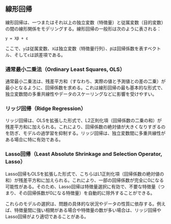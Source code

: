 ## 線形回帰

線形回帰は、一つまたはそれ以上の独立変数（特徴量）と従属変数（目的変数）の間の線形関係をモデリングする。線形回帰の一般形は次のように表される：

```
y = Xβ + ε
```

ここで、`y`は従属変数、`X`は独立変数（特徴量行列）、`β`は回帰係数を表すベクトル、そして`ε`は誤差項である。

### 通常最小二乗法（Ordinary Least Squares, OLS）

通常最小二乗法は、残差平方和（すなわち、実際の値と予測値との差の二乗）が最小となるように、回帰係数を求める。これは線形回帰の最も基本的な形式で、独立変数間の多重共線性やデータのスケーリングなどに影響を受けやすい。

### リッジ回帰（Ridge Regression）

リッジ回帰は、OLSを拡張した形式で、L2正則化項（回帰係数の二乗の和）が残差平方和に加えられる。これにより、回帰係数の絶対値が大きくなりすぎるのを防ぎ、モデルの過学習を抑制する。リッジ回帰は、独立変数間に多重共線性がある場合に特に有効である。

### Lasso回帰（Least Absolute Shrinkage and Selection Operator, Lasso）

Lasso回帰もOLSを拡張した形式で、こちらはL1正則化項（回帰係数の絶対値の和）が残差平方和に加えられる。これにより、一部の回帰係数が完全に0になる可能性がある。そのため、Lasso回帰は特徴量選択に有効で、不要な特徴量（つまり、その回帰係数が0になる特徴量）を自動的に除外することができる。

これらのモデルの選択は、問題の具体的な状況やデータの性質に依存する。例えば、特徴量間に強い相関がある場合や特徴量の数が多い場合は、リッジ回帰やLasso回帰がより適切であることがある。
